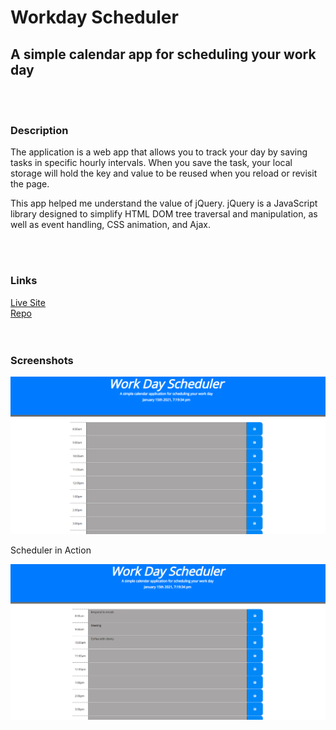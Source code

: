 # Workday Scheduler
## A simple calendar app for scheduling your work day
<br><br>
### Description
<p>The application is a web app that allows you to track your day by saving tasks in specific hourly intervals. When you save the task, your local storage will hold the key and value to be reused when you reload or revisit the page.

This app helped me understand the value of jQuery. jQuery is a JavaScript library designed to simplify HTML DOM tree traversal and manipulation, as well as event handling, CSS animation, and Ajax.</p>
<br><br>
### Links
[Live Site](https://asherpappas.github.io/DayPlanner/)
<br>
[Repo](https://github.com/AsherPappas/DayPlanner)
<br>
<br><br>
### Screenshots
<img src = "imgs/Workday.png" width = 800>
<br>
<p>Scheduler in Action</p>
<img src = "imgs/WorkdayAction.png" width = 800>
